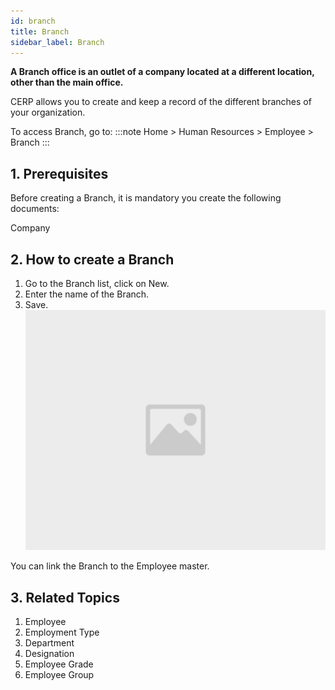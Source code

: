 ```yaml
---
id: branch
title: Branch
sidebar_label: Branch
---
```


**A Branch office is an outlet of a company located at a different location, other than the main office.**

CERP allows you to create and keep a record of the different branches of your organization.

To access Branch, go to:
:::note
Home > Human Resources > Employee > Branch
:::

## 1. Prerequisites

Before creating a Branch, it is mandatory you create the following documents:

Company

## 2. How to create a Branch

1. Go to the Branch list, click on New.
1. Enter the name of the Branch.
1. Save.
  ![image](images/image.jpg)

You can link the Branch to the Employee master.

## 3. Related Topics

1. Employee
1. Employment Type
1. Department
1. Designation
1. Employee Grade
1. Employee Group

